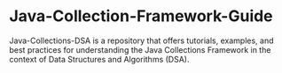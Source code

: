 # Java-Collection-Framework-Guide
Java-Collections-DSA is a repository that offers tutorials, examples, and best practices for understanding the Java Collections Framework in the context of Data Structures and Algorithms (DSA). 
